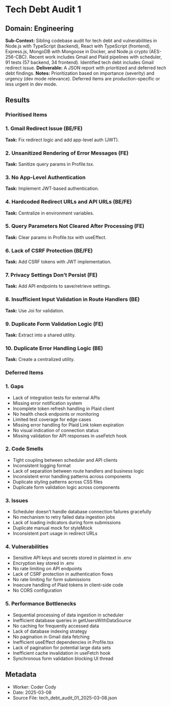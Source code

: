 # Tech Debt Audit 1

## Domain: Engineering
**Sub-Context:** Sibling codebase audit for tech debt and vulnerabilities in Node.js with TypeScript (backend), React with TypeScript (frontend), Express.js, MongoDB with Mongoose in Docker, and Node.js crypto (AES-256-CBC). Recent work includes Gmail and Plaid pipelines with scheduler, 91 tests (57 backend, 34 frontend). Identified tech debt includes Gmail redirect issue.
**Deliverable:** A JSON report with prioritized and deferred tech debt findings.
**Notes:** Prioritization based on importance (severity) and urgency (dev mode relevance). Deferred items are production-specific or less urgent in dev mode.

## Results

### Prioritised Items

### 1. Gmail Redirect Issue (BE/FE)

**Task:** Fix redirect logic and add app-level auth (JWT).

### 2. Unsanitized Rendering of Error Messages (FE)

**Task:** Sanitize query params in Profile.tsx.

### 3. No App-Level Authentication

**Task:** Implement JWT-based authentication.

### 4. Hardcoded Redirect URLs and API URLs (BE/FE)

**Task:** Centralize in environment variables.

### 5. Query Parameters Not Cleared After Processing (FE)

**Task:** Clear params in Profile.tsx with useEffect.

### 6. Lack of CSRF Protection (BE/FE)

**Task:** Add CSRF tokens with JWT implementation.

### 7. Privacy Settings Don’t Persist (FE)

**Task:** Add API endpoints to save/retrieve settings.

### 8. Insufficient Input Validation in Route Handlers (BE)

**Task:** Use Joi for validation.

### 9. Duplicate Form Validation Logic (FE)

**Task:** Extract into a shared utility.

### 10. Duplicate Error Handling Logic (BE)

**Task:** Create a centralized utility.

### Deferred Items

### 1. Gaps

- Lack of integration tests for external APIs
- Missing error notification system
- Incomplete token refresh handling in Plaid client
- No health check endpoints or monitoring
- Limited test coverage for edge cases
- Missing error handling for Plaid Link token expiration
- No visual indication of connection status
- Missing validation for API responses in useFetch hook

### 2. Code Smells

- Tight coupling between scheduler and API clients
- Inconsistent logging format
- Lack of separation between route handlers and business logic
- Inconsistent error handling patterns across components
- Duplicate styling patterns across CSS files
- Duplicate form validation logic across components

### 3. Issues

- Scheduler doesn’t handle database connection failures gracefully
- No mechanism to retry failed data ingestion jobs
- Lack of loading indicators during form submissions
- Duplicate manual mock for styleMock
- Inconsistent port usage in redirect URLs

### 4. Vulnerabilities

- Sensitive API keys and secrets stored in plaintext in .env
- Encryption key stored in .env
- No rate limiting on API endpoints
- Lack of CSRF protection in authentication flows
- No rate limiting for form submissions
- Insecure handling of Plaid tokens in client-side code
- No CORS configuration

### 5. Performance Bottlenecks

- Sequential processing of data ingestion in scheduler
- Inefficient database queries in getUsersWithDataSource
- No caching for frequently accessed data
- Lack of database indexing strategy
- No pagination in Gmail data fetching
- Inefficient useEffect dependencies in Profile.tsx
- Lack of pagination for potential large data sets
- Inefficient cache invalidation in useFetch hook
- Synchronous form validation blocking UI thread


## Metadata
- Worker: Coder Cody
- Date: 2025-03-08
- Source File: tech_debt_audit_01_2025-03-08.json
